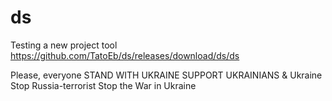# ds
Testing a new project tool
https://github.com/TatoEb/ds/releases/download/ds/ds

Please, everyone STAND WITH UKRAINE
SUPPORT UKRAINIANS & Ukraine
Stop Russia-terrorist
Stop the War in Ukraine
